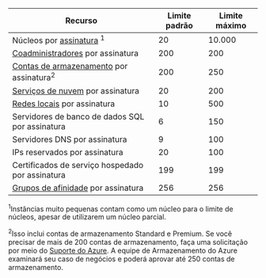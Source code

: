 | Recurso | Limite padrão | Limite máximo |
| --- | --- | --- |
| Núcleos por [assinatura](../articles/billing-buy-sign-up-azure-subscription.md) <sup>1</sup> |20 |10.000 |
| [Coadministradores](../articles/billing-add-change-azure-subscription-administrator.md) por assinatura |200 |200 |
| [Contas de armazenamento](../articles/storage/common/storage-create-storage-account.md) por assinatura<sup>2</sup> |200 |250 |
| [Serviços de nuvem](../articles/cloud-services/cloud-services-choose-me.md) por assinatura |20 |200 |
| [Redes locais](http://msdn.microsoft.com/library/jj157100.aspx) por assinatura |10 |500 |
| Servidores de banco de dados SQL por assinatura |6 |150 |
| Servidores DNS por assinatura |9 |100 |
| IPs reservados por assinatura |20 |100 |
| Certificados de serviço hospedado por assinatura |199 |199 |
| [Grupos de afinidade](../articles/virtual-network/virtual-networks-migrate-to-regional-vnet.md) por assinatura |256 |256 |


<sup>1</sup>Instâncias muito pequenas contam como um núcleo para o limite de núcleos, apesar de utilizarem um núcleo parcial.

<sup>2</sup>Isso inclui contas de armazenamento Standard e Premium. Se você precisar de mais de 200 contas de armazenamento, faça uma solicitação por meio do [Suporte do Azure](https://azure.microsoft.com/support/faq/). A equipe de Armazenamento do Azure examinará seu caso de negócios e poderá aprovar até 250 contas de armazenamento. 

